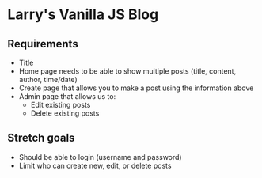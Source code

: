 # Larry's Vanilla JS Blog

## Requirements

- Title 
- Home page needs to be able to show multiple posts (title, 
  content, author, time/date)
- Create page that allows you to make a post using the
  information above
- Admin page that allows us to:
    - Edit existing posts
    - Delete existing posts

## Stretch goals
- Should be able to login (username and password)
- Limit who can create new, edit, or delete posts
 
